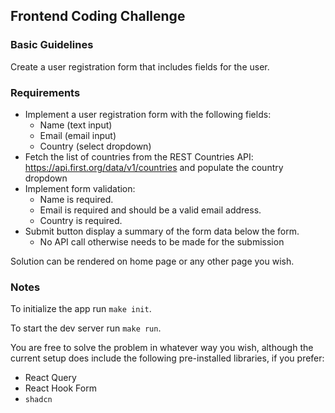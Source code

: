 ## Frontend Coding Challenge

### Basic Guidelines

Create a user registration form that includes fields for the user.

### Requirements

- Implement a user registration form with the following fields:
  - Name (text input)
  - Email (email input)
  - Country (select dropdown)
- Fetch the list of countries from the REST Countries API: https://api.first.org/data/v1/countries and populate the country dropdown
- Implement form validation:
  - Name is required.
  - Email is required and should be a valid email address.
  - Country is required.
- Submit button display a summary of the form data below the form.
  - No API call otherwise needs to be made for the submission

Solution can be rendered on home page or any other page you wish.

### Notes

To initialize the app run `make init`.

To start the dev server run `make run`.

You are free to solve the problem in whatever way you wish, although the current setup does include the following pre-installed libraries, if you prefer:

- React Query
- React Hook Form
- `shadcn`
